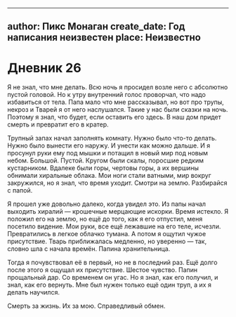 
---
author: Пикс Монаган
create_date: Год написания неизвестен
place: Неизвестно
---

# Дневник 26


Я не знал, что мне делать. Всю ночь я просидел возле него с абсолютно пустой головой. Но к утру внутренний голос проворчал, что надо избавиться от тела. Папа мало что мне рассказывал, но вот про трупы, некроз и Тварей я от него наслушался. Такие у нас были сказки на ночь. Поэтому я знал, что будет, если оставить его здесь. В наш дом придет смерть и превратит его в кратер.


Трупный запах начал заполнять комнату. Нужно было что-то делать. Нужно было вынести его наружу. И унести как можно дальше. И я просунул руки ему под мышки и потащил в новый мир под новым небом. Большой. Пустой. Кругом были скалы, поросшие редким кустарником. Вдалеке были горы, чертовы горы, а их вершины обнимали хиральные облака. Мои ноги стали ватными, мир вокруг закружился, но я знал, что время уходит. Смотри на землю. Разбирайся с папой.


Я прошел уже довольно далеко, когда увидел это. Из папы начал выходить хиралий — крошечные мерцающие искорки. Время истекло. Я положил его на землю, но ещё до того, как я его отпустил, меня посетило видение. Мои руки, все ещё лежавшие на его теле, исчезли. Превратились в легкое облачко тумана. А потом я ощутил чужое присутствие. Тварь приближалась медленно, но уверенно — так, словно шла с начала времён. Папина хранительница.


Тогда я почувствовал её в первый, но не в последний раз. Ещё долго после этого я ощущал их присутствие. Шестое чувство. Папин прощальный дар. Со временем он угас. Но я знал, как его получил, и знал, как его вернуть. Мне был нужен только ещё один труп, а их я делать научился.


Смерть за жизнь. Их за мою. Справедливый обмен.




